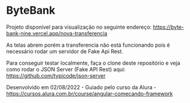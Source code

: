 # ByteBank

Projeto disponivel para visualização no seguinte endereço: https://byte-bank-nine.vercel.app/nova-transferencia

As telas abrem porém a transferencia não está funcionando pois é necessário rodar um servidor de Fake Api Rest.

Para conseguir testar localmente, faça o clone deste repositório e veja como rodar o JSON Server (Fake API Rest) aqui: https://github.com/typicode/json-server

Desenvolvido em 02/08/2022 - Guiado pelo curso da Alura - https://cursos.alura.com.br/course/angular-comecando-framework
